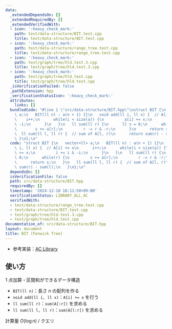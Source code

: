 ```yaml
---
data:
  _extendedDependsOn: []
  _extendedRequiredBy: []
  _extendedVerifiedWith:
  - icon: ':heavy_check_mark:'
    path: test/data-structure/BIT.test.cpp
    title: test/data-structure/BIT.test.cpp
  - icon: ':heavy_check_mark:'
    path: test/data-structure/range_tree.test.cpp
    title: test/data-structure/range_tree.test.cpp
  - icon: ':heavy_check_mark:'
    path: test/graph/tree/hld.test.3.cpp
    title: test/graph/tree/hld.test.3.cpp
  - icon: ':heavy_check_mark:'
    path: test/graph/tree/hld.test.cpp
    title: test/graph/tree/hld.test.cpp
  _isVerificationFailed: false
  _pathExtension: hpp
  _verificationStatusIcon: ':heavy_check_mark:'
  attributes:
    links: []
  bundledCode: "#line 1 \"src/data-structure/BIT.hpp\"\nstruct BIT {\n   vector<ll>\
    \ a;\n   BIT(ll n) : a(n + 1) {}\n   void add(ll i, ll x) {  // A[i] += x\n  \
    \    i++;\n      while(i < size(a)) {\n         a[i] += x;\n         i += i &\
    \ -i;\n      }\n   }\n   ll sum(ll r) {\n      ll s = 0;\n      while(r) {\n \
    \        s += a[r];\n         r -= r & -r;\n      }\n      return s;\n   }\n \
    \  ll sum(ll l, ll r) {  // sum of A[l, r)\n      return sum(r) - sum(l);\n  \
    \ }\n};\n"
  code: "struct BIT {\n   vector<ll> a;\n   BIT(ll n) : a(n + 1) {}\n   void add(ll\
    \ i, ll x) {  // A[i] += x\n      i++;\n      while(i < size(a)) {\n         a[i]\
    \ += x;\n         i += i & -i;\n      }\n   }\n   ll sum(ll r) {\n      ll s =\
    \ 0;\n      while(r) {\n         s += a[r];\n         r -= r & -r;\n      }\n\
    \      return s;\n   }\n   ll sum(ll l, ll r) {  // sum of A[l, r)\n      return\
    \ sum(r) - sum(l);\n   }\n};\n"
  dependsOn: []
  isVerificationFile: false
  path: src/data-structure/BIT.hpp
  requiredBy: []
  timestamp: '2024-12-10 18:11:50+09:00'
  verificationStatus: LIBRARY_ALL_AC
  verifiedWith:
  - test/data-structure/range_tree.test.cpp
  - test/data-structure/BIT.test.cpp
  - test/graph/tree/hld.test.3.cpp
  - test/graph/tree/hld.test.cpp
documentation_of: src/data-structure/BIT.hpp
layout: document
title: BIT (Fenwick Tree)
---
```


- 参考実装：[AC Library](https://github.com/atcoder/ac-library/blob/8250de484ae0ab597391db58040a602e0dc1a419/atcoder/fenwicktree.hpp)

## 使い方

1 点加算・区間和ができるデータ構造

- `BIT(ll n)`：長さ $n$ の配列を作る
- `void add(ll i, ll x)`：`A[i] += x` を行う
- `ll sum(ll r)`：`sum(A[:r])` を求める
- `ll sum(ll l, ll r)`：`sum(A[l:r])` を求める

計算量 $O(\log n)$ / クエリ
